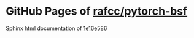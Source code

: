 GitHub Pages of [rafcc/pytorch-bsf](https://github.com/rafcc/pytorch-bsf.git)
===
Sphinx html documentation of [1e16e586](https://github.com/rafcc/pytorch-bsf/tree/1e16e58631fd7b9e02170e9d4885e7b89eb9fc27)

